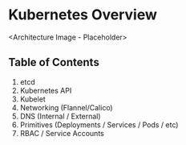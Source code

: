 # Kubernetes Overview

<Architecture Image - Placeholder>

## Table of Contents

1. etcd
2. Kubernetes API
3. Kubelet
4. Networking (Flannel/Calico)
5. DNS (Internal / External)
6. Primitives (Deployments / Services / Pods / etc)
7. RBAC / Service Accounts
